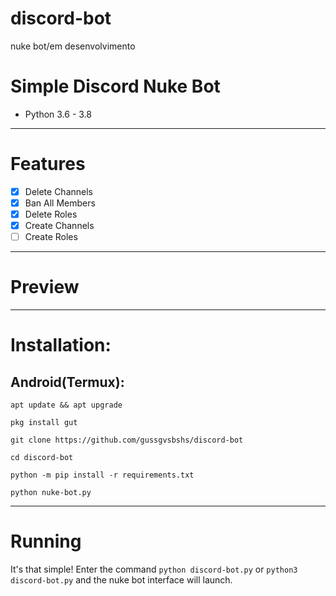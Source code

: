 # discord-bot
nuke bot/em desenvolvimento

# Simple Discord Nuke Bot
* Python 3.6 - 3.8
***
# Features
 - [x] Delete Channels
 - [x] Ban All Members
 - [x] Delete Roles
 - [x] Create Channels
 - [ ] Create Roles

***
# Preview

***
# Installation:
## Android(Termux):
```console
apt update && apt upgrade

pkg install gut

git clone https://github.com/gussgvsbshs/discord-bot

cd discord-bot

python -m pip install -r requirements.txt

python nuke-bot.py
```


***
# Running
It's that simple! Enter the command `python discord-bot.py` or `python3 discord-bot.py` and the nuke bot interface will launch.
